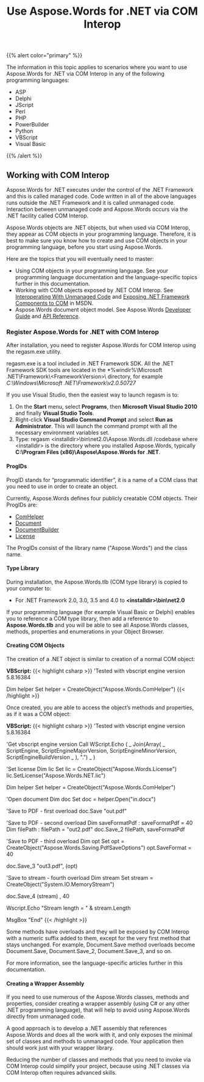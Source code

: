 ﻿---
title: Use Aspose.Words for .NET via COM Interop
type: docs
weight: 20
url: /net/use-aspose-words-for-net-via-com-interop/
---

{{% alert color="primary" %}} 

The information in this topic applies to scenarios where you want to use Aspose.Words for .NET via COM Interop in any of the following programming languages: 

- ASP
- Delphi
- JScript
- Perl
- PHP
- PowerBuilder
- Python
- VBScript
- Visual Basic

{{% /alert %}} 

## Working with COM Interop

Aspose.Words for .NET executes under the control of the .NET Framework and this is called managed code. Code written in all of the above languages runs outside the .NET Framework and it is called unmanaged code. Interaction between unmanaged code and Aspose.Words occurs via the .NET facility called COM Interop.

Aspose.Words objects are .NET objects, but when used via COM Interop, they appear as COM objects in your programming language. Therefore, it is best to make sure you know how to create and use COM objects in your programming language, before you start using Aspose.Words.

Here are the topics that you will eventually need to master: 

- Using COM objects in your programming language. See your programming language documentation and the language-specific topics further in this documentation.
- Working with COM objects exposed by .NET COM Interop. See [Interoperating With Unmanaged Code](http://msdn.microsoft.com/en-us/library/sd10k43k.aspx) and [Exposing .NET Framework Components to COM](http://msdn.microsoft.com/en-us/library/zsfww439%28v=vs.110%29.aspx) in MSDN.
- Aspose.Words document object model. See Aspose.Words [Developer Guide](https://docs.aspose.com/words/net/developer-guide/) and [API Reference](https://apireference.aspose.com/words/net).

### Register Aspose.Words for .NET with COM Interop

After installation, you need to register Aspose.Words for COM Interop using the regasm.exe utility.

regasm.exe is a tool included in .NET Framework SDK. All the .NET Framework SDK tools are located in the *%windir%\Microsoft .NET\Framework&#92;&lt;FrameworkVersion&gt;\ directory, for example *C:\Windows\Microsoft .NET\Framework\v2.0.50727* 

If you use Visual Studio, then the easiest way to launch regasm is to:

1. On the **Start** menu, select **Programs**, then **Microsoft Visual Studio 2010** and finally **Visual Studio Tools**.
1. Right-click **Visual Studio Command Prompt** and select **Run as Administrator**.
   This will launch the command prompt with all the necessary environment variables set.
1. Type: regasm &lt;installdir&gt;\bin\net2.0\Aspose.Words.dll /codebase
   where &lt;installdir&gt; is the directory where you installed Aspose.Words, typically **C:\Program Files (x86)\Aspose\Aspose.Words for .NET**. 

#### ProgIDs

ProgID stands for “programmatic identifier”, it is a name of a COM class that you need to use in order to create an object. 

Currently, Aspose.Words defines four publicly creatable COM objects. Their ProgIDs are: 

- [ComHelper](https://apireference.aspose.com/words/net/aspose.words/comhelper)
- [Document](https://apireference.aspose.com/words/net/aspose.words/document)
- [DocumentBuilder](https://apireference.aspose.com/words/net/aspose.words/documentbuilder)
- [License](https://apireference.aspose.com/words/net/aspose.words/license)

The ProgIDs consist of the library name ("Aspose.Words") and the class name. 

#### Type Library

During installation, the Aspose.Words.tlb (COM type library) is copied to your computer to:

- For .NET Framework 2.0, 3.0, 3.5 and 4.0 to **&lt;installdir&gt;\bin\net2.0**

If your programming language (for example Visual Basic or Delphi) enables you to reference a COM type library, then add a reference to **Aspose.Words.tlb** and you will be able to see all Aspose.Words classes, methods, properties and enumerations in your Object Browser. 

#### Creating COM Objects

The creation of a .NET object is similar to creation of a normal COM object:

**VBScript:**
{{< highlight csharp >}}
'Tested with vbscript engine version 5.8.16384

Dim helper
Set helper = CreateObject("Aspose.Words.ComHelper")
{{< /highlight >}}

Once created, you are able to access the object’s methods and properties, as if it was a COM object:

**VBScript:**
{{< highlight csharp >}}
'Tested with vbscript engine version 5.8.16384

'Get vbscript engine version
Call WScript.Echo ( _ 
        Join(Array( _ 
            ScriptEngine, ScriptEngineMajorVersion, ScriptEngineMinorVersion, ScriptEngineBuildVersion _ 
        ), ".") _ 
    )

'Set license
Dim lic
Set lic = CreateObject("Aspose.Words.License")
lic.SetLicense("Aspose.Words.NET.lic")

Dim helper
Set helper = CreateObject("Aspose.Words.ComHelper")

'Open document
Dim doc
Set doc = helper.Open("in.docx")

'Save to PDF - first overload
doc.Save "out.pdf"

'Save to PDF - second overload
Dim saveFormatPdf : saveFormatPdf = 40
Dim filePath : filePath = "out2.pdf"
doc.Save_2 filePath, saveFormatPdf

'Save to PDF - third overload
Dim opt
Set opt = CreateObject("Aspose.Words.Saving.PdfSaveOptions")
opt.SaveFormat = 40

doc.Save_3 "out3.pdf", (opt)

'Save to stream - fourth overload
Dim stream 
Set stream = CreateObject("System.IO.MemoryStream") 

doc.Save_4 (stream) , 40

Wscript.Echo "Stream length = " & stream.Length

MsgBox "End"
{{< /highlight >}}

Some methods have overloads and they will be exposed by COM Interop with a numeric suffix added to them, except for the very first method that stays unchanged. For example, Document.Save method overloads become Document.Save, Document.Save_2, Document.Save_3, and so on. 

For more information, see the language-specific articles further in this documentation. 

#### Creating a Wrapper Assembly

If you need to use numerous of the Aspose.Words classes, methods and properties, consider creating a wrapper assembly (using C# or any other .NET programming language), that will help to avoid using Aspose.Words directly from unmanaged code.

A good approach is to develop a .NET assembly that references Aspose.Words and does all the work with it, and only exposes the minimal set of classes and methods to unmanaged code. Your application then should work just with your wrapper library. 

Reducing the number of classes and methods that you need to invoke via COM Interop could simplify your project, because using .NET classes via COM Interop often requires advanced skills. 

